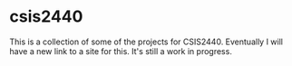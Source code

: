 # csis2440 

This is a collection of some of the projects for CSIS2440. Eventually I will have a new link to a site for this. It's still a work in progress.

